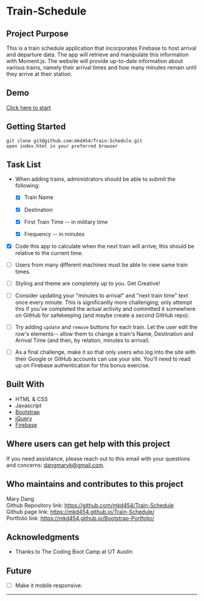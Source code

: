 # Train-Schedule

## Project Purpose 
This is a train schedule application that incorporates Firebase to host arrival and departure data. The app will retrieve and manipulate this information with Moment.js. The website will provide up-to-date information about various trains, namely their arrival times and how many minutes remain until they arrive at their station.

## Demo
<img src=''><br>
[Click here to start](https://mkd454.github.io/Train-Schedule/)

## Getting Started 
````
git clone git@github.com:mkd454/Train-Schedule.git
open index.html in your preferred browser
````

## Task List

  - When adding trains, administrators should be able to submit the following:
    
    - [x] Train Name
    
    - [x] Destination 
    
    - [x] First Train Time -- in military time
    
    - [x] Frequency -- in minutes
  
  - [x] Code this app to calculate when the next train will arrive; this should be relative to the current time.
  
  - [ ] Users from many different machines must be able to view same train times.
  
  - [ ] Styling and theme are completely up to you. Get Creative!

  - [ ] Consider updating your "minutes to arrival" and "next train time" text once every minute. This is significantly more challenging; only attempt this if you've completed the actual activity and committed it somewhere on GitHub for safekeeping (and maybe create a second GitHub repo).

  - [ ] Try adding `update` and `remove` buttons for each train. Let the user edit the row's elements-- allow them to change a train's Name, Destination and Arrival Time (and then, by relation, minutes to arrival).

  - [ ] As a final challenge, make it so that only users who log into the site with their Google or GitHub accounts can use your site. You'll need to read up on Firebase authentication for this bonus exercise.

## Built With
- HTML & CSS
- Javascript
- [Bootstrap](https://getbootstrap.com/)
- [jQuery](https://jquery.com/download/)
- [Firebase](https://firebase.google.com/)

## Where users can get help with this project
If you need assistance, please reach out to this email with your questions and concerns: <dangmaryk@gmail.com>.

## Who maintains and contributes to this project 
Mary Dang  
Github Repository link: <https://github.com/mkd454/Train-Schedule>  
Github page link: <https://mkd454.github.io/Train-Schedule/>  
Portfolio link: <https://mkd454.github.io/Bootstrap-Portfolio/>

## Acknowledgments

* Thanks to The Coding Boot Camp at UT Austin

## Future 

- [ ] Make it mobile responsive.

- - -